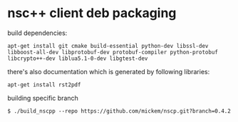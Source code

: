 # nsc++ client deb packaging

build dependencies:

```
apt-get install git cmake build-essential python-dev libssl-dev libboost-all-dev libprotobuf-dev protobuf-compiler python-protobuf libcrypto++-dev liblua5.1-0-dev libgtest-dev
```

there's also documentation which is generated by following libraries:
```
apt-get install rst2pdf
```

building specific branch

```
$ ./build_nscpp --repo https://github.com/mickem/nscp.git?branch=0.4.2
```

